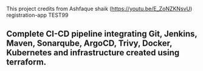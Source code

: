 This project credits from Ashfaque shaik (https://youtu.be/E_ZoNZKNsvU)
registration-app  TEST99
<br>

## Complete CI-CD pipeline integrating Git, Jenkins, Maven, Sonarqube, ArgoCD, Trivy, Docker, Kubernetes and infrastructure created using terraform.
